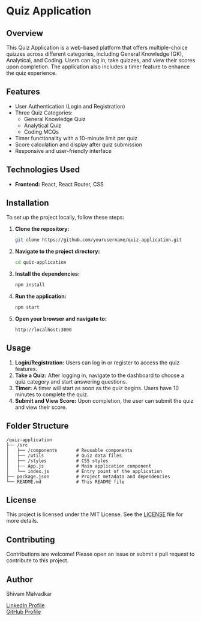 # Quiz Application

## Overview
This Quiz Application is a web-based platform that offers multiple-choice quizzes across different categories, including General Knowledge (GK), Analytical, and Coding. Users can log in, take quizzes, and view their scores upon completion. The application also includes a timer feature to enhance the quiz experience.

## Features
- User Authentication (Login and Registration)
- Three Quiz Categories: 
  - General Knowledge Quiz
  - Analytical Quiz
  - Coding MCQs
- Timer functionality with a 10-minute limit per quiz
- Score calculation and display after quiz submission
- Responsive and user-friendly interface

## Technologies Used
- **Frontend:** React, React Router, CSS

## Installation

To set up the project locally, follow these steps:

1. **Clone the repository:**
   ```bash
   git clone https://github.com/yourusername/quiz-application.git
   ```

2. **Navigate to the project directory:**
   ```bash
   cd quiz-application
   ```

3. **Install the dependencies:**
   ```bash
   npm install
   ```

4. **Run the application:**
   ```bash
   npm start
   ```

5. **Open your browser and navigate to:**
   ```
   http://localhost:3000
   ```

## Usage

1. **Login/Registration:** Users can log in or register to access the quiz features.
2. **Take a Quiz:** After logging in, navigate to the dashboard to choose a quiz category and start answering questions.
3. **Timer:** A timer will start as soon as the quiz begins. Users have 10 minutes to complete the quiz.
4. **Submit and View Score:** Upon completion, the user can submit the quiz and view their score.

## Folder Structure
```
/quiz-application
├── /src
│   ├── /components       # Reusable components
│   ├── /utils            # Quiz data files
│   ├── /styles           # CSS styles
│   ├── App.js            # Main application component
│   └── index.js          # Entry point of the application
├── package.json          # Project metadata and dependencies
└── README.md             # This README file
```

## License
This project is licensed under the MIT License. See the [LICENSE](LICENSE) file for more details.

## Contributing
Contributions are welcome! Please open an issue or submit a pull request to contribute to this project.

## Author
Shivam Malvadkar

[LinkedIn Profile](https://www.linkedin.com/in/shivam-malvadkar-7011b6240)  
[GitHub Profile](https://github.com/mshivam2502)
